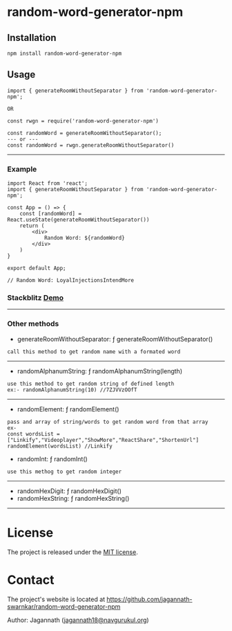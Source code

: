 # random-word-generator-npm

## Installation
```
npm install random-word-generator-npm
```

## Usage
```
import { generateRoomWithoutSeparator } from 'random-word-generator-npm';
```
`OR`
```
const rwgn = require('random-word-generator-npm')
```

```
const randomWord = generateRoomWithoutSeparator();
--- or ---
const randomWord = rwgn.generateRoomWithoutSeparator()
```
---

### Example
```
import React from 'react';
import { generateRoomWithoutSeparator } from 'random-word-generator-npm';

const App = () => {
    const [randomWord] = React.useState(generateRoomWithoutSeparator())
    return (
        <div>
            Random Word: ${randomWord}
        </div>
    )
}

export default App;

// Random Word: LoyalInjectionsIntendMore
```
### Stackblitz [Demo](https://stackblitz.com/edit/random-word-generator-npm?file=index.tsx)

---
### Other methods
- generateRoomWithoutSeparator: ƒ generateRoomWithoutSeparator()
```
call this method to get random name with a formated word
```
---
- randomAlphanumString: ƒ randomAlphanumString(length)
```
use this method to get random string of defined length
ex:- randomAlphanumString(10) //7ZJVVzOOfT
```
---
- randomElement: ƒ randomElement()
```
pass and array of string/words to get random word from that array
ex- 
const wordsList = ["Linkify","Videoplayer","ShowMore","ReactShare","ShortenUrl"]
randomElement(wordsList) //Linkify
```
- randomInt: ƒ randomInt()
```
use this methog to get random integer
```
---

- randomHexDigit: ƒ randomHexDigit()
- randomHexString: ƒ randomHexString()

---
# License
The project is released under the [MIT license](http://www.opensource.org/licenses/MIT).

# Contact
The project's website is located at https://github.com/jagannath-swarnkar/random-word-generator-npm

Author: Jagannath (jagannath18@navgurukul.org)